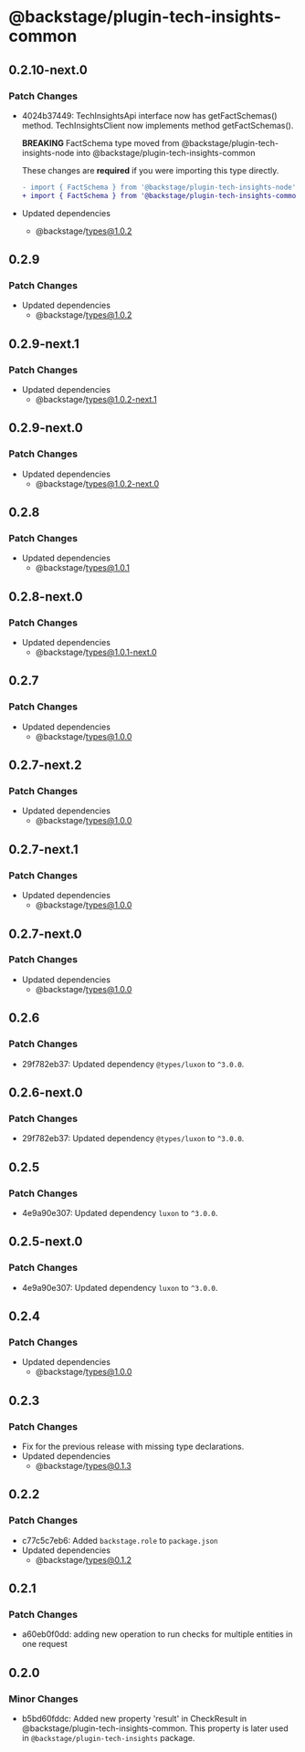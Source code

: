 # @backstage/plugin-tech-insights-common

## 0.2.10-next.0

### Patch Changes

- 4024b37449: TechInsightsApi interface now has getFactSchemas() method.
  TechInsightsClient now implements method getFactSchemas().

  **BREAKING** FactSchema type moved from @backstage/plugin-tech-insights-node into @backstage/plugin-tech-insights-common

  These changes are **required** if you were importing this type directly.

  ```diff
  - import { FactSchema } from '@backstage/plugin-tech-insights-node';
  + import { FactSchema } from '@backstage/plugin-tech-insights-common';
  ```

- Updated dependencies
  - @backstage/types@1.0.2

## 0.2.9

### Patch Changes

- Updated dependencies
  - @backstage/types@1.0.2

## 0.2.9-next.1

### Patch Changes

- Updated dependencies
  - @backstage/types@1.0.2-next.1

## 0.2.9-next.0

### Patch Changes

- Updated dependencies
  - @backstage/types@1.0.2-next.0

## 0.2.8

### Patch Changes

- Updated dependencies
  - @backstage/types@1.0.1

## 0.2.8-next.0

### Patch Changes

- Updated dependencies
  - @backstage/types@1.0.1-next.0

## 0.2.7

### Patch Changes

- Updated dependencies
  - @backstage/types@1.0.0

## 0.2.7-next.2

### Patch Changes

- Updated dependencies
  - @backstage/types@1.0.0

## 0.2.7-next.1

### Patch Changes

- Updated dependencies
  - @backstage/types@1.0.0

## 0.2.7-next.0

### Patch Changes

- Updated dependencies
  - @backstage/types@1.0.0

## 0.2.6

### Patch Changes

- 29f782eb37: Updated dependency `@types/luxon` to `^3.0.0`.

## 0.2.6-next.0

### Patch Changes

- 29f782eb37: Updated dependency `@types/luxon` to `^3.0.0`.

## 0.2.5

### Patch Changes

- 4e9a90e307: Updated dependency `luxon` to `^3.0.0`.

## 0.2.5-next.0

### Patch Changes

- 4e9a90e307: Updated dependency `luxon` to `^3.0.0`.

## 0.2.4

### Patch Changes

- Updated dependencies
  - @backstage/types@1.0.0

## 0.2.3

### Patch Changes

- Fix for the previous release with missing type declarations.
- Updated dependencies
  - @backstage/types@0.1.3

## 0.2.2

### Patch Changes

- c77c5c7eb6: Added `backstage.role` to `package.json`
- Updated dependencies
  - @backstage/types@0.1.2

## 0.2.1

### Patch Changes

- a60eb0f0dd: adding new operation to run checks for multiple entities in one request

## 0.2.0

### Minor Changes

- b5bd60fddc: Added new property 'result' in CheckResult in @backstage/plugin-tech-insights-common. This property is later used in `@backstage/plugin-tech-insights` package.
